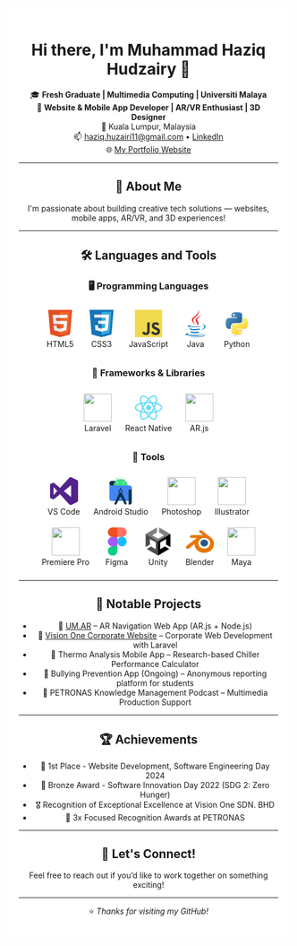 <div align="center" style="background-color: white; padding: 20px; border-radius: 10px;">

# Hi there, I'm Muhammad Haziq Hudzairy 👋

🎓 **Fresh Graduate | Multimedia Computing | Universiti Malaya**  
💼 **Website & Mobile App Developer | AR/VR Enthusiast | 3D Designer**  
📍 Kuala Lumpur, Malaysia  
📫 haziq.huzairi11@gmail.com • [LinkedIn](http://www.linkedin.com/in/muhammad-haziq-hudzairy-hussin-56885922a)  
🌐 [My Portfolio Website](https://hudzairyportfolio.netlify.app/)

---

## 🧠 About Me

I'm passionate about building creative tech solutions — websites, mobile apps, AR/VR, and 3D experiences!

---

## 🛠️ Languages and Tools

### 🖥️ Programming Languages
<p align="left">
  <div align="center" style="display: inline-block; margin: 10px;">
    <img src="https://raw.githubusercontent.com/devicons/devicon/master/icons/html5/html5-original.svg" width="50" height="50"/><br>HTML5
  </div>
  <div align="center" style="display: inline-block; margin: 10px;">
    <img src="https://raw.githubusercontent.com/devicons/devicon/master/icons/css3/css3-original.svg" width="50" height="50"/><br>CSS3
  </div>
  <div align="center" style="display: inline-block; margin: 10px;">
    <img src="https://raw.githubusercontent.com/devicons/devicon/master/icons/javascript/javascript-original.svg" width="50" height="50"/><br>JavaScript
  </div>
  <div align="center" style="display: inline-block; margin: 10px;">
    <img src="https://raw.githubusercontent.com/devicons/devicon/master/icons/java/java-original.svg" width="50" height="50"/><br>Java
  </div>
  <div align="center" style="display: inline-block; margin: 10px;">
    <img src="https://raw.githubusercontent.com/devicons/devicon/master/icons/python/python-original.svg" width="50" height="50"/><br>Python
  </div>
</p>

### 📲 Frameworks & Libraries
<p align="left">
  <div align="center" style="display: inline-block; margin: 10px;">
    <img src="https://static-00.iconduck.com/assets.00/laravel-icon-1990x2048-xawylrh0.png" width="50" height="50"/><br>Laravel
  </div>
  <div align="center" style="display: inline-block; margin: 10px;">
    <img src="https://raw.githubusercontent.com/devicons/devicon/master/icons/react/react-original.svg" width="50" height="50"/><br>React Native
  </div>
  <div align="center" style="display: inline-block; margin: 10px;">
    <img src="https://avatars.githubusercontent.com/u/33832876?s=280&v=4" width="50" height="50"/><br>AR.js
  </div>
</p>

### 🎨 Tools
<p align="left">
  <div align="center" style="display: inline-block; margin: 10px;">
    <img src="https://raw.githubusercontent.com/devicons/devicon/master/icons/visualstudio/visualstudio-plain.svg" width="50" height="50"/><br>VS Code
  </div>
  <div align="center" style="display: inline-block; margin: 10px;">
    <img src="https://raw.githubusercontent.com/devicons/devicon/master/icons/androidstudio/androidstudio-original.svg" width="50" height="50"/><br>Android Studio
  </div>
  <div align="center" style="display: inline-block; margin: 10px;">
    <img src="https://upload.wikimedia.org/wikipedia/commons/thumb/a/af/Adobe_Photoshop_CC_icon.svg/2101px-Adobe_Photoshop_CC_icon.svg.png" width="50" height="50"/><br>Photoshop
  </div>
  <div align="center" style="display: inline-block; margin: 10px;">
    <img src="https://upload.wikimedia.org/wikipedia/commons/thumb/f/fb/Adobe_Illustrator_CC_icon.svg/2101px-Adobe_Illustrator_CC_icon.svg.png" width="50" height="50"/><br>Illustrator
  </div>
  <div align="center" style="display: inline-block; margin: 10px;">
    <img src="https://upload.wikimedia.org/wikipedia/commons/thumb/4/40/Adobe_Premiere_Pro_CC_icon.svg/512px-Adobe_Premiere_Pro_CC_icon.svg.png" width="50" height="50"/><br>Premiere Pro
  </div>
  <div align="center" style="display: inline-block; margin: 10px;">
    <img src="https://raw.githubusercontent.com/devicons/devicon/master/icons/figma/figma-original.svg" width="50" height="50"/><br>Figma
  </div>
  <div align="center" style="display: inline-block; margin: 10px;">
    <img src="https://raw.githubusercontent.com/devicons/devicon/master/icons/unity/unity-original.svg" width="50" height="50"/><br>Unity
  </div>
  <div align="center" style="display: inline-block; margin: 10px;">
    <img src="https://raw.githubusercontent.com/devicons/devicon/master/icons/blender/blender-original.svg" width="50" height="50"/><br>Blender
  </div>
  <div align="center" style="display: inline-block; margin: 10px;">
    <img src="https://www.softexia.com/wp-content/uploads/2024/04/Autodesk_Maya.webp" width="50" height="50"/><br>Maya
  </div>
</p>

---

## 💼 Notable Projects

- 🔹 [UM.AR](https://um-ar-features.netlify.app/) – AR Navigation Web App (AR.js + Node.js)
- 🔹 [Vision One Corporate Website](https://visionone.com.my/public/) – Corporate Web Development with Laravel
- 🔹 Thermo Analysis Mobile App – Research-based Chiller Performance Calculator
- 🔹 Bullying Prevention App (Ongoing) – Anonymous reporting platform for students
- 🔹 PETRONAS Knowledge Management Podcast – Multimedia Production Support

---

## 🏆 Achievements

- 🥇 1st Place - Website Development, Software Engineering Day 2024
- 🥉 Bronze Award - Software Innovation Day 2022 (SDG 2: Zero Hunger)
- 🎖️ Recognition of Exceptional Excellence at Vision One SDN. BHD
- 🏅 3x Focused Recognition Awards at PETRONAS

---

## 📌 Let's Connect!

Feel free to reach out if you’d like to work together on something exciting!

---

⭐ _Thanks for visiting my GitHub!_


</div>
